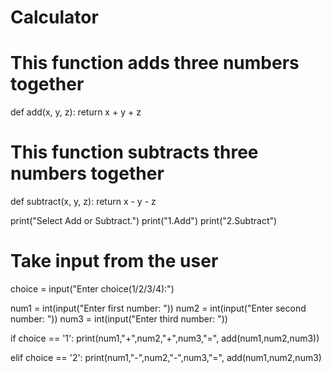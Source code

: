# Calculator

# This function adds three numbers together
def add(x, y, z):
   return x + y + z

# This function subtracts three numbers together 
def subtract(x, y, z):
   return x - y - z


print("Select Add or Subtract.")
print("1.Add")
print("2.Subtract")


# Take input from the user 
choice = input("Enter choice(1/2/3/4):")

num1 = int(input("Enter first number: "))
num2 = int(input("Enter second number: "))
num3 = int(input("Enter third number: "))

if choice == '1':
   print(num1,"+",num2,"+",num3,"=", add(num1,num2,num3))

elif choice == '2':
   print(num1,"-",num2,"-",num3,"=", add(num1,num2,num3)
